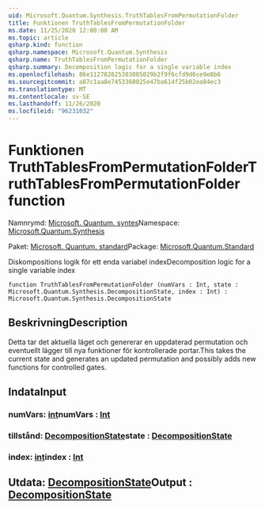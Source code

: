 ```yaml
---
uid: Microsoft.Quantum.Synthesis.TruthTablesFromPermutationFolder
title: Funktionen TruthTablesFromPermutationFolder
ms.date: 11/25/2020 12:00:00 AM
ms.topic: article
qsharp.kind: function
qsharp.namespace: Microsoft.Quantum.Synthesis
qsharp.name: TruthTablesFromPermutationFolder
qsharp.summary: Decomposition logic for a single variable index
ms.openlocfilehash: 86e112782825303805029b2f9f6cfd9d6ce9e8b6
ms.sourcegitcommit: a87c1aa8e7453360025e47ba614f25b02ea84ec3
ms.translationtype: MT
ms.contentlocale: sv-SE
ms.lasthandoff: 11/26/2020
ms.locfileid: "96231032"
---
```

# <a name="truthtablesfrompermutationfolder-function"></a><span data-ttu-id="91489-102">Funktionen TruthTablesFromPermutationFolder</span><span class="sxs-lookup"><span data-stu-id="91489-102">TruthTablesFromPermutationFolder function</span></span>

<span data-ttu-id="91489-103">Namnrymd: [Microsoft. Quantum. syntes](xref:Microsoft.Quantum.Synthesis)</span><span class="sxs-lookup"><span data-stu-id="91489-103">Namespace: [Microsoft.Quantum.Synthesis](xref:Microsoft.Quantum.Synthesis)</span></span>

<span data-ttu-id="91489-104">Paket: [Microsoft. Quantum. standard](https://nuget.org/packages/Microsoft.Quantum.Standard)</span><span class="sxs-lookup"><span data-stu-id="91489-104">Package: [Microsoft.Quantum.Standard](https://nuget.org/packages/Microsoft.Quantum.Standard)</span></span>


<span data-ttu-id="91489-105">Diskompositions logik för ett enda variabel index</span><span class="sxs-lookup"><span data-stu-id="91489-105">Decomposition logic for a single variable index</span></span>

```qsharp
function TruthTablesFromPermutationFolder (numVars : Int, state : Microsoft.Quantum.Synthesis.DecompositionState, index : Int) : Microsoft.Quantum.Synthesis.DecompositionState
```


## <a name="description"></a><span data-ttu-id="91489-106">Beskrivning</span><span class="sxs-lookup"><span data-stu-id="91489-106">Description</span></span>

<span data-ttu-id="91489-107">Detta tar det aktuella läget och genererar en uppdaterad permutation och eventuellt lägger till nya funktioner för kontrollerade portar.</span><span class="sxs-lookup"><span data-stu-id="91489-107">This takes the current state and generates an updated permutation and possibly adds new functions for controlled gates.</span></span>

## <a name="input"></a><span data-ttu-id="91489-108">Indata</span><span class="sxs-lookup"><span data-stu-id="91489-108">Input</span></span>

### <a name="numvars--int"></a><span data-ttu-id="91489-109">numVars: [int](xref:microsoft.quantum.lang-ref.int)</span><span class="sxs-lookup"><span data-stu-id="91489-109">numVars : [Int](xref:microsoft.quantum.lang-ref.int)</span></span>




### <a name="state--decompositionstate"></a><span data-ttu-id="91489-110">tillstånd: [DecompositionState](xref:Microsoft.Quantum.Synthesis.DecompositionState)</span><span class="sxs-lookup"><span data-stu-id="91489-110">state : [DecompositionState](xref:Microsoft.Quantum.Synthesis.DecompositionState)</span></span>




### <a name="index--int"></a><span data-ttu-id="91489-111">index: [int](xref:microsoft.quantum.lang-ref.int)</span><span class="sxs-lookup"><span data-stu-id="91489-111">index : [Int](xref:microsoft.quantum.lang-ref.int)</span></span>





## <a name="output--decompositionstate"></a><span data-ttu-id="91489-112">Utdata: [DecompositionState](xref:Microsoft.Quantum.Synthesis.DecompositionState)</span><span class="sxs-lookup"><span data-stu-id="91489-112">Output : [DecompositionState](xref:Microsoft.Quantum.Synthesis.DecompositionState)</span></span>

